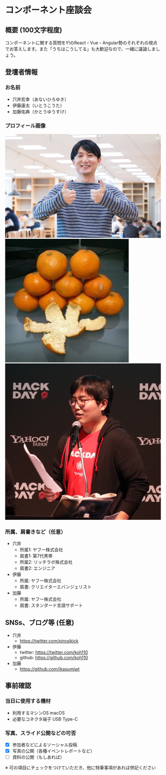 # コンポーネント座談会

## 概要 (100文字程度)

コンポーネントに関する質問をY!のReact・Vue・Angular勢のそれぞれの視点でお答えします。また「うちはこうしてる」も大歓迎なので、一緒に議論しましょう。


## 登壇者情報

### お名前 

- 穴井宏幸（あないひろゆき）
- 伊藤康太（いとうこうた）
- 加藤佑典（かとうゆうすけ）


### プロフィール画像

![穴井宏幸](pirosikick.jpg)
![伊藤康太](koh110.jpg)
![加藤佑典](ikasumiwt.jpg)


### 所属、肩書きなど（任意）

- 穴井
  - 所属1: ヤフー株式会社
  - 肩書1: 第7代黒帯
  - 所属2: リッチラボ株式会社
  - 肩書2: エンジニア
- 伊藤
  - 所属: ヤフー株式会社
  - 肩書: クリエイターエバンジェリスト
- 加藤
  - 所属: ヤフー株式会社
  - 肩書: スタンダード言語サポート

## SNSs、ブログ等 (任意)

- 穴井
  - https://twitter.com/pirosikick
- 伊藤
  - twitter: https://twitter.com/koh110
  - github: https://github.com/koh110
- 加藤
  - https://github.com/ikasumiwt

## 事前確認

### 当日に使用する機材

- 利用するマシンOS macOS
- 必要なコネクタ端子 USB Type-C

### 写真、スライド公開などの可否

- [x] 参加者などによるソーシャル投稿
- [x] 写真の公開（各種イベントレポートなど）
- [ ] 資料の公開（もしあれば）

※ 可の項目にチェックをつけていただき、他に特筆事項があれば併記ください


